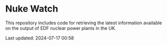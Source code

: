 # Nuke Watch

This repository includes code for retrieving the latest information available on the output of EDF nuclear power plants in the UK.

Last updated: 2024-07-17 00:58